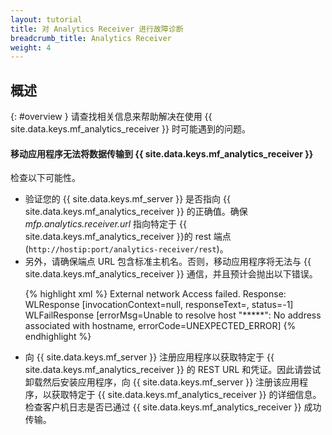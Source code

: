 ```yaml
---
layout: tutorial
title: 对 Analytics Receiver 进行故障诊断
breadcrumb_title: Analytics Receiver
weight: 4
---
```

<!-- NLS_CHARSET=UTF-8 -->
## 概述
{: #overview }
请查找相关信息来帮助解决在使用 {{ site.data.keys.mf_analytics_receiver }} 时可能遇到的问题。

<div class="panel panel-default">
  <div class="panel-heading"><h4>移动应用程序无法将数据传输到 {{ site.data.keys.mf_analytics_receiver }}
</h4></div>
  <div class="panel-body">
  <p>检查以下可能性。</p>
  <ul>
    <li>验证您的 {{ site.data.keys.mf_server }} 是否指向 {{ site.data.keys.mf_analytics_receiver }} 的正确值。确保 <i>mfp.analytics.receiver.url</i> 指向特定于 {{ site.data.keys.mf_analytics_receiver }}的 rest 端点 (<code>http://hostip:port/analytics-receiver/rest</code>)。</li>
    <li>另外，请确保端点 URL 包含标准主机名。否则，移动应用程序将无法与 {{ site.data.keys.mf_analytics_receiver }} 通信，并且预计会抛出以下错误。

{% highlight xml %}
External network Access failed. Response: WLResponse [invocationContext=null, responseText=, status=-1] WLFailResponse [errorMsg=Unable to resolve host "*****": No address associated with hostname, errorCode=UNEXPECTED_ERROR]
{% endhighlight %}</li>
      <li> 向 {{ site.data.keys.mf_server }} 注册应用程序以获取特定于 {{ site.data.keys.mf_analytics_receiver }} 的 REST URL 和凭证。因此请尝试卸载然后安装应用程序，向 {{ site.data.keys.mf_server }} 注册该应用程序，以获取特定于 {{ site.data.keys.mf_analytics_receiver }} 的详细信息。检查客户机日志是否已通过 {{ site.data.keys.mf_analytics_receiver }} 成功传输。</li>
    </ul>
  </div>
</div>

